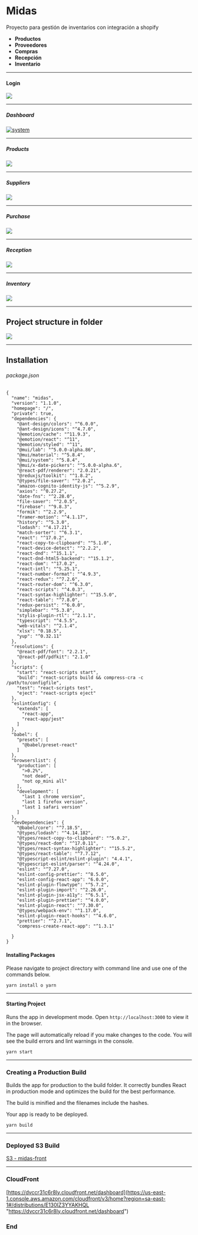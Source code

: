 
# Midas

Proyecto para gestión de inventarios con integración a shopify 
- **Productos**
- **Proveedores**
- **Compras**
- **Recepción**
- **Inventario**

------------
#### **Login**
[![](https://user-images.githubusercontent.com/66569273/208505923-89b9fe04-29ae-4655-8fcc-979c6ae84f12.png)](https://user-images.githubusercontent.com/66569273/208505923-89b9fe04-29ae-4655-8fcc-979c6ae84f12.png)

------------
##### **Dashboard** 

[![system](https://user-images.githubusercontent.com/66569273/208505495-aa408845-d30e-48ef-904b-8f8638b2cc45.png "system")](http://https://user-images.githubusercontent.com/66569273/208505495-aa408845-d30e-48ef-904b-8f8638b2cc45.png "system")

------------
##### **Products** 

[![](https://user-images.githubusercontent.com/66569273/208506357-d0d32492-f28e-4f45-98cd-31a9b4fd83be.png)](https://user-images.githubusercontent.com/66569273/208506357-d0d32492-f28e-4f45-98cd-31a9b4fd83be.png)

------------
##### **Suppliers** 

[![](https://user-images.githubusercontent.com/66569273/208506791-82ea3a0b-aaf2-4212-bb6f-7f093c292b70.png)](https://user-images.githubusercontent.com/66569273/208506791-82ea3a0b-aaf2-4212-bb6f-7f093c292b70.png)

------------
##### **Purchase** 

[![](https://user-images.githubusercontent.com/66569273/208507004-932c837c-2bf2-4151-abaa-76e352f8e1d9.png)](https://user-images.githubusercontent.com/66569273/208507004-932c837c-2bf2-4151-abaa-76e352f8e1d9.png)

------------
##### **Reception** 

[![](https://user-images.githubusercontent.com/66569273/208507208-b13ad7b5-cc2e-487a-9f41-f413d61ebba2.png)](https://user-images.githubusercontent.com/66569273/208507208-b13ad7b5-cc2e-487a-9f41-f413d61ebba2.png)

------------
##### **Inventory** 

[![](https://user-images.githubusercontent.com/66569273/208507371-b3fd85f0-2486-4935-978a-951ee4c11305.png)](https://user-images.githubusercontent.com/66569273/208507371-b3fd85f0-2486-4935-978a-951ee4c11305.png)


------------

## Project structure in folder

[![](https://user-images.githubusercontent.com/66569273/208508380-e3bb3bf9-bd47-4ec4-9329-84582dab4e66.png)](https://user-images.githubusercontent.com/66569273/208508380-e3bb3bf9-bd47-4ec4-9329-84582dab4e66.png)

------------


## Installation
###### package.json
    {
      "name": "midas",
      "version": "1.1.0",
      "homepage": "/",
      "private": true,
      "dependencies": {
        "@ant-design/colors": "^6.0.0",
        "@ant-design/icons": "^4.7.0",
        "@emotion/cache": "^11.9.3",
        "@emotion/react": "^11",
        "@emotion/styled": "^11",
        "@mui/lab": "^5.0.0-alpha.86",
        "@mui/material": "^5.8.4",
        "@mui/system": "^5.8.4",
        "@mui/x-date-pickers": "^5.0.0-alpha.6",
        "@react-pdf/renderer": "2.0.21",
        "@reduxjs/toolkit": "^1.8.2",
        "@types/file-saver": "^2.0.2",
        "amazon-cognito-identity-js": "^5.2.9",
        "axios": "^0.27.2",
        "date-fns": "^2.28.0",
        "file-saver": "^2.0.5",
        "firebase": "^9.8.3",
        "formik": "^2.2.9",
        "framer-motion": "^4.1.17",
        "history": "^5.3.0",
        "lodash": "^4.17.21",
        "match-sorter": "^6.3.1",
        "react": "^17.0.2",
        "react-copy-to-clipboard": "^5.1.0",
        "react-device-detect": "^2.2.2",
        "react-dnd": "^15.1.1",
        "react-dnd-html5-backend": "^15.1.2",
        "react-dom": "^17.0.2",
        "react-intl": "^5.25.1",
        "react-number-format": "^4.9.3",
        "react-redux": "^7.2.6",
        "react-router-dom": "^6.3.0",
        "react-scripts": "^4.0.3",
        "react-syntax-highlighter": "^15.5.0",
        "react-table": "^7.8.0",
        "redux-persist": "^6.0.0",
        "simplebar": "^5.3.8",
        "stylis-plugin-rtl": "^2.1.1",
        "typescript": "^4.5.5",
        "web-vitals": "^2.1.4",
        "xlsx": "0.18.5",
        "yup": "^0.32.11"
      },
      "resolutions": {
        "@react-pdf/font": "2.2.1",
        "@react-pdf/pdfkit": "2.1.0"
      },
      "scripts": {
        "start": "react-scripts start",
        "build": "react-scripts build && compress-cra -c /path/to/configfile",
        "test": "react-scripts test",
        "eject": "react-scripts eject"
      },
      "eslintConfig": {
        "extends": [
          "react-app",
          "react-app/jest"
        ]
      },
      "babel": {
        "presets": [
          "@babel/preset-react"
        ]
      },
      "browserslist": {
        "production": [
          ">0.2%",
          "not dead",
          "not op_mini all"
        ],
        "development": [
          "last 1 chrome version",
          "last 1 firefox version",
          "last 1 safari version"
        ]
      },
      "devDependencies": {
        "@babel/core": "^7.18.5",
        "@types/lodash": "^4.14.182",
        "@types/react-copy-to-clipboard": "^5.0.2",
        "@types/react-dom": "^17.0.11",
        "@types/react-syntax-highlighter": "^15.5.2",
        "@types/react-table": "^7.7.12",
        "@typescript-eslint/eslint-plugin": "4.4.1",
        "@typescript-eslint/parser": "^4.24.0",
        "eslint": "^7.27.0",
        "eslint-config-prettier": "^8.5.0",
        "eslint-config-react-app": "6.0.0",
        "eslint-plugin-flowtype": "^5.7.2",
        "eslint-plugin-import": "^2.26.0",
        "eslint-plugin-jsx-a11y": "^6.5.1",
        "eslint-plugin-prettier": "^4.0.0",
        "eslint-plugin-react": "^7.30.0",
        "@types/webpack-env": "^1.17.0",
        "eslint-plugin-react-hooks": "^4.6.0",
        "prettier": "^2.7.1",
        "compress-create-react-app": "^1.3.1"

      }
    }
    
#### Installing Packages

Please navigate to project directory with command line and use one of the commands below.

`yarn install o yarn`

------------


#### Starting Project

Runs the app in development mode. Open ```http://localhost:3000``` to view it in the browser.


The page will automatically reload if you make changes to the code.
You will see the build errors and lint warnings in the console.

 `yarn start`

------------


### Creating a Production Build

Builds the app for production to the build folder. It correctly bundles React in production mode and optimizes the build for the best performance.

The build is minified and the filenames include the hashes.

Your app is ready to be deployed.

`yarn build`

------------


### Deployed S3 Build

[S3 - midas-front](https://s3.console.aws.amazon.com/s3/buckets/midas-front?region=sa-east-1&tab=objects "S3 - midas-front")

------------


### CloudFront 
[https://dvccr31c6r8ly.cloudfront.net/dashboard](https://us-east-1.console.aws.amazon.com/cloudfront/v3/home?region=sa-east-1#/distributions/E130IZ3YYAKHQL "https://dvccr31c6r8ly.cloudfront.net/dashboard")

### End